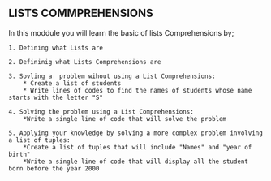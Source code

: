 LISTS COMMPREHENSIONS
------------------------------

In this moddule you will learn the basic of lists Comprehensions by;

    1. Defining what Lists are

    2. Defininig what Lists Comprehensions are

    3. Sovling a  problem wihout using a List Comprehensions:
        * Create a list of students
        * Write lines of codes to find the names of students whose name starts with the letter "S"

    4. Solving the problem using a List Comprehensions:
        *Write a single line of code that will solve the problem
        
    5. Applying your knowledge by solving a more complex problem involving a list of tuples:
        *Create a list of tuples that will include "Names" and "year of birth"
        *Write a single line of code that will display all the student born before the year 2000
